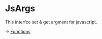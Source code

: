 

# JsArgs

This interfce set & get argment for javascript.  

-> [Functions](https://github.com/puutaro/CommandClick/tree/master/md/developer/js_interface/functions/JsArgs)
